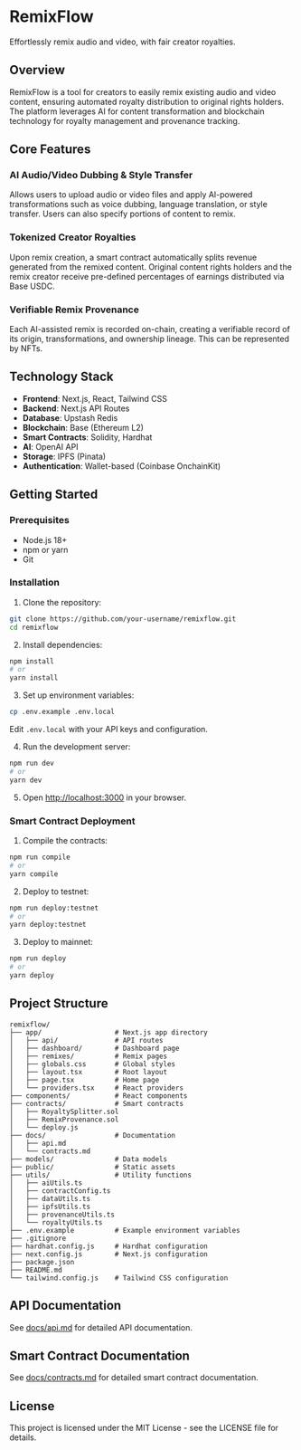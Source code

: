 # RemixFlow

Effortlessly remix audio and video, with fair creator royalties.

## Overview

RemixFlow is a tool for creators to easily remix existing audio and video content, ensuring automated royalty distribution to original rights holders. The platform leverages AI for content transformation and blockchain technology for royalty management and provenance tracking.

## Core Features

### AI Audio/Video Dubbing & Style Transfer

Allows users to upload audio or video files and apply AI-powered transformations such as voice dubbing, language translation, or style transfer. Users can also specify portions of content to remix.

### Tokenized Creator Royalties

Upon remix creation, a smart contract automatically splits revenue generated from the remixed content. Original content rights holders and the remix creator receive pre-defined percentages of earnings distributed via Base USDC.

### Verifiable Remix Provenance

Each AI-assisted remix is recorded on-chain, creating a verifiable record of its origin, transformations, and ownership lineage. This can be represented by NFTs.

## Technology Stack

- **Frontend**: Next.js, React, Tailwind CSS
- **Backend**: Next.js API Routes
- **Database**: Upstash Redis
- **Blockchain**: Base (Ethereum L2)
- **Smart Contracts**: Solidity, Hardhat
- **AI**: OpenAI API
- **Storage**: IPFS (Pinata)
- **Authentication**: Wallet-based (Coinbase OnchainKit)

## Getting Started

### Prerequisites

- Node.js 18+
- npm or yarn
- Git

### Installation

1. Clone the repository:

```bash
git clone https://github.com/your-username/remixflow.git
cd remixflow
```

2. Install dependencies:

```bash
npm install
# or
yarn install
```

3. Set up environment variables:

```bash
cp .env.example .env.local
```

Edit `.env.local` with your API keys and configuration.

4. Run the development server:

```bash
npm run dev
# or
yarn dev
```

5. Open [http://localhost:3000](http://localhost:3000) in your browser.

### Smart Contract Deployment

1. Compile the contracts:

```bash
npm run compile
# or
yarn compile
```

2. Deploy to testnet:

```bash
npm run deploy:testnet
# or
yarn deploy:testnet
```

3. Deploy to mainnet:

```bash
npm run deploy
# or
yarn deploy
```

## Project Structure

```
remixflow/
├── app/                  # Next.js app directory
│   ├── api/              # API routes
│   ├── dashboard/        # Dashboard page
│   ├── remixes/          # Remix pages
│   ├── globals.css       # Global styles
│   ├── layout.tsx        # Root layout
│   ├── page.tsx          # Home page
│   └── providers.tsx     # React providers
├── components/           # React components
├── contracts/            # Smart contracts
│   ├── RoyaltySplitter.sol
│   ├── RemixProvenance.sol
│   └── deploy.js
├── docs/                 # Documentation
│   ├── api.md
│   └── contracts.md
├── models/               # Data models
├── public/               # Static assets
├── utils/                # Utility functions
│   ├── aiUtils.ts
│   ├── contractConfig.ts
│   ├── dataUtils.ts
│   ├── ipfsUtils.ts
│   ├── provenanceUtils.ts
│   └── royaltyUtils.ts
├── .env.example          # Example environment variables
├── .gitignore
├── hardhat.config.js     # Hardhat configuration
├── next.config.js        # Next.js configuration
├── package.json
├── README.md
└── tailwind.config.js    # Tailwind CSS configuration
```

## API Documentation

See [docs/api.md](docs/api.md) for detailed API documentation.

## Smart Contract Documentation

See [docs/contracts.md](docs/contracts.md) for detailed smart contract documentation.

## License

This project is licensed under the MIT License - see the LICENSE file for details.

